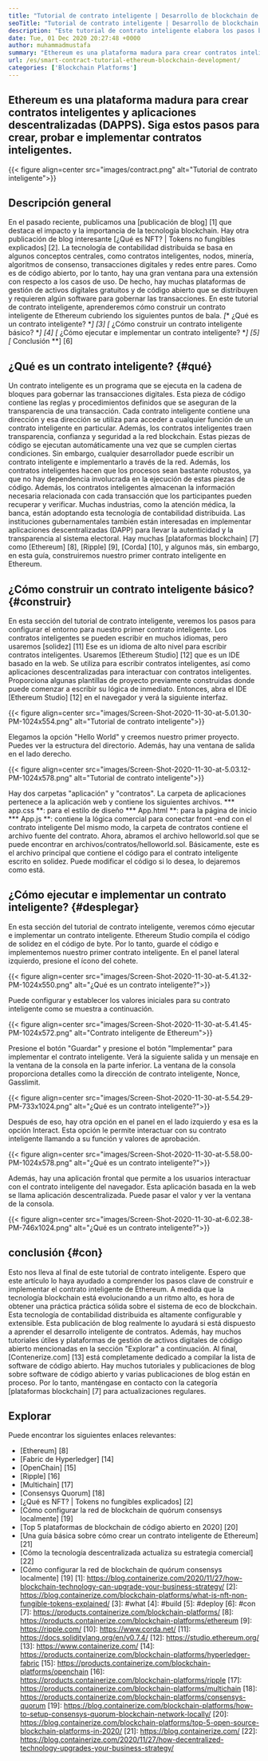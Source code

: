 ```yaml
---
title: "Tutorial de contrato inteligente | Desarrollo de blockchain de Ethereum" 
seoTitle: "Tutorial de contrato inteligente | Desarrollo de blockchain de Ethereum" 
description: "Este tutorial de contrato inteligente elabora los pasos básicos para crear contratos inteligentes de Ethereum. Ethereum es una red de blockchain de código abierto, segura y distribuida." 
date: Tue, 01 Dec 2020 20:27:48 +0000
author: muhammadmustafa
summary: "Ethereum es una plataforma madura para crear contratos inteligentes y aplicaciones descentralizadas (DAPPS). Siga estos pasos para crear, probar e implementar contratos inteligentes." 
url: /es/smart-contract-tutorial-ethereum-blockchain-development/
categories: ['Blockchain Platforms']
---
```


## Ethereum es una plataforma madura para crear contratos inteligentes y aplicaciones descentralizadas (DAPPS). Siga estos pasos para crear, probar e implementar contratos inteligentes.

{{< figure align=center src="images/contract.png" alt="Tutorial de contrato inteligente">}}


## Descripción general
En el pasado reciente, publicamos una [publicación de blog] [1] que destaca el impacto y la importancia de la tecnología blockchain. Hay otra publicación de blog interesante [¿Qué es NFT? | Tokens no fungibles explicados] [2]. La tecnología de contabilidad distribuida se basa en algunos conceptos centrales, como contratos inteligentes, nodos, minería, algoritmos de consenso, transacciones digitales y redes entre pares. Como es de código abierto, por lo tanto, hay una gran ventana para una extensión con respecto a los casos de uso. De hecho, hay muchas plataformas de gestión de activos digitales gratuitos y de código abierto que se distribuyen y requieren algún software para gobernar las transacciones.
En este tutorial de contrato inteligente, aprenderemos cómo construir un contrato inteligente de Ethereum cubriendo los siguientes puntos de bala.
  *[** ¿Qué es un contrato inteligente? **] [3]
  *[** ¿Cómo construir un contrato inteligente básico? **] [4]
  *[** ¿Cómo ejecutar e implementar un contrato inteligente? **] [5]
  *[** Conclusión **] [6]

## ¿Qué es un contrato inteligente? {#qué}
Un contrato inteligente es un programa que se ejecuta en la cadena de bloques para gobernar las transacciones digitales. Esta pieza de código contiene las reglas y procedimientos definidos que se aseguran de la transparencia de una transacción. Cada contrato inteligente contiene una dirección y esa dirección se utiliza para acceder a cualquier función de un contrato inteligente en particular. Además, los contratos inteligentes traen transparencia, confianza y seguridad a la red blockchain. Estas piezas de código se ejecutan automáticamente una vez que se cumplen ciertas condiciones.
Sin embargo, cualquier desarrollador puede escribir un contrato inteligente e implementarlo a través de la red. Además, los contratos inteligentes hacen que los procesos sean bastante robustos, ya que no hay dependencia involucrada en la ejecución de estas piezas de código. Además, los contratos inteligentes almacenan la información necesaria relacionada con cada transacción que los participantes pueden recuperar y verificar. Muchas industrias, como la atención médica, la banca, están adoptando esta tecnología de contabilidad distribuida. Las instituciones gubernamentales también están interesadas en implementar aplicaciones descentralizadas (DAPP) para llevar la autenticidad y la transparencia al sistema electoral. Hay muchas [plataformas blockchain] [7] como [Ethereum] [8], [Ripple] [9], [Corda] [10], y algunos más, sin embargo, en esta guía, construiremos nuestro primer contrato inteligente en Ethereum.

## ¿Cómo construir un contrato inteligente básico? {#construir}
En esta sección del tutorial de contrato inteligente, veremos los pasos para configurar el entorno para nuestro primer contrato inteligente.
Los contratos inteligentes se pueden escribir en muchos idiomas, pero usaremos [solidez] [11] Ese es un idioma de alto nivel para escribir contratos inteligentes.
Usaremos [Ethereum Studio] [12] que es un IDE basado en la web. Se utiliza para escribir contratos inteligentes, así como aplicaciones descentralizadas para interactuar con contratos inteligentes. Proporciona algunas plantillas de proyecto previamente construidas donde puede comenzar a escribir su lógica de inmediato.
Entonces, abra el IDE [Ethereum Studio] [12] en el navegador y verá la siguiente interfaz.

{{< figure align=center src="images/Screen-Shot-2020-11-30-at-5.01.30-PM-1024x554.png" alt="Tutorial de contrato inteligente">}}

Elegamos la opción "Hello World" y creemos nuestro primer proyecto. Puedes ver la estructura del directorio. Además, hay una ventana de salida en el lado derecho.

{{< figure align=center src="images/Screen-Shot-2020-11-30-at-5.03.12-PM-1024x578.png" alt="Tutorial de contrato inteligente">}}

Hay dos carpetas "aplicación" y "contratos".
La carpeta de aplicaciones pertenece a la aplicación web y contiene los siguientes archivos.
  *** app.css **: para el estilo de diseño
  *** App.html **: para la página de inicio
  *** App.js **: contiene la lógica comercial para conectar front -end con el contrato inteligente
Del mismo modo, la carpeta de contratos contiene el archivo fuente del contrato.
Ahora, abramos el archivo helloworld.sol que se puede encontrar en archivos/contratos/helloworld.sol. Básicamente, este es el archivo principal que contiene el código para el contrato inteligente escrito en solidez. Puede modificar el código si lo desea, lo dejaremos como está.

## ¿Cómo ejecutar e implementar un contrato inteligente? {#desplegar}
En esta sección del tutorial de contrato inteligente, veremos cómo ejecutar e implementar un contrato inteligente. Ethereum Studio compila el código de solidez en el código de byte. Por lo tanto, guarde el código e implementemos nuestro primer contrato inteligente.
En el panel lateral izquierdo, presione el ícono del cohete.

{{< figure align=center src="images/Screen-Shot-2020-11-30-at-5.41.32-PM-1024x550.png" alt="¿Qué es un contrato inteligente?">}}

Puede configurar y establecer los valores iniciales para su contrato inteligente como se muestra a continuación.

{{< figure align=center src="images/Screen-Shot-2020-11-30-at-5.41.45-PM-1024x572.png" alt="Contrato inteligente de Ethereum">}}

Presione el botón "Guardar" y presione el botón "Implementar" para implementar el contrato inteligente. Verá la siguiente salida y un mensaje en la ventana de la consola en la parte inferior. La ventana de la consola proporciona detalles como la dirección de contrato inteligente, Nonce, Gasslimit.

{{< figure align=center src="images/Screen-Shot-2020-11-30-at-5.54.29-PM-733x1024.png" alt="¿Qué es un contrato inteligente?">}}

Después de eso, hay otra opción en el panel en el lado izquierdo y esa es la opción Interact. Esta opción le permite interactuar con su contrato inteligente llamando a su función y valores de aprobación.

{{< figure align=center src="images/Screen-Shot-2020-11-30-at-5.58.00-PM-1024x578.png" alt="¿Qué es un contrato inteligente?">}}

Además, hay una aplicación frontal que permite a los usuarios interactuar con el contrato inteligente del navegador. Esta aplicación basada en la web se llama aplicación descentralizada. Puede pasar el valor y ver la ventana de la consola.

{{< figure align=center src="images/Screen-Shot-2020-11-30-at-6.02.38-PM-746x1024.png" alt="¿Qué es un contrato inteligente?">}}


## conclusión {#con}
Esto nos lleva al final de este tutorial de contrato inteligente. Espero que este artículo lo haya ayudado a comprender los pasos clave de construir e implementar el contrato inteligente de Ethereum. A medida que la tecnología blockchain está evolucionando a un ritmo alto, es hora de obtener una práctica práctica sólida sobre el sistema de eco de blockchain. Esta tecnología de contabilidad distribuida es altamente configurable y extensible. Esta publicación de blog realmente lo ayudará si está dispuesto a aprender el desarrollo inteligente de contratos. Además, hay muchos tutoriales útiles y plataformas de gestión de activos digitales de código abierto mencionadas en la sección "Explorar" a continuación.
Al final, [Contenerize.com] [13] está completamente dedicado a compilar la lista de software de código abierto. Hay muchos tutoriales y publicaciones de blog sobre software de código abierto y varias publicaciones de blog están en proceso. Por lo tanto, manténgase en contacto con la categoría [plataformas blockchain] [7] para actualizaciones regulares.

## Explorar
Puede encontrar los siguientes enlaces relevantes:
  * [Ethereum] [8]
  * [Fabric de Hyperledger] [14]
  * [OpenChain] [15]
  * [Ripple] [16]
  * [Multichain] [17]
  * [Consensys Quorum] [18]
  * [¿Qué es NFT? | Tokens no fungibles explicados] [2]
  * [Cómo configurar la red de blockchain de quórum consensys localmente] [19]
  * [Top 5 plataformas de blockchain de código abierto en 2020] [20]
  * [Una guía básica sobre cómo crear un contrato inteligente de Ethereum] [21]
  * [Cómo la tecnología descentralizada actualiza su estrategia comercial] [22]
  * [Cómo configurar la red de blockchain de quórum consensys localmente] [19]
[1]: https://blog.containerize.com/2020/11/27/how-blockchain-technology-can-upgrade-your-business-strategy/
[2]: https://blog.containerize.com/blockchain-platforms/what-is-nft-non-fungible-tokens-explained/
[3]: #what
[4]: #build
[5]: #deploy
[6]: #con
[7]: https://products.containerize.com/blockchain-platforms/
[8]: https://products.containerize.com/blockchain-platforms/ethereum
[9]: https://ripple.com/
[10]: https://www.corda.net/
[11]: https://docs.soliditylang.org/en/v0.7.4/
[12]: https://studio.ethereum.org/
[13]: https://www.containerize.com/
[14]: https://products.containerize.com/blockchain-platforms/hyperledger-fabric
[15]: https://products.containerize.com/blockchain-platforms/openchain
[16]: https://products.containerize.com/blockchain-platforms/ripple
[17]: https://products.containerize.com/blockchain-platforms/multichain
[18]: https://products.containerize.com/blockchain-platforms/consensys-quorum
[19]: https://blog.containerize.com/blockchain-platforms/how-to-setup-consensys-quorum-blockchain-network-locally/
[20]: https://blog.containerize.com/blockchain-platforms/top-5-open-source-blockchain-platforms-in-2020/
[21]: https://blog.containerize.com/
[22]: https://blog.containerize.com/2020/11/27/how-decentralized-technology-upgrades-your-business-strategy/
